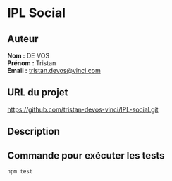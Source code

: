 # IPL Social

## Auteur
**Nom :** DE VOS  
**Prénom :** Tristan  
**Email :** tristan.devos@vinci.com

## URL du projet
https://github.com/tristan-devos-vinci/IPL-social.git

## Description


## Commande pour exécuter les tests
```sh
npm test